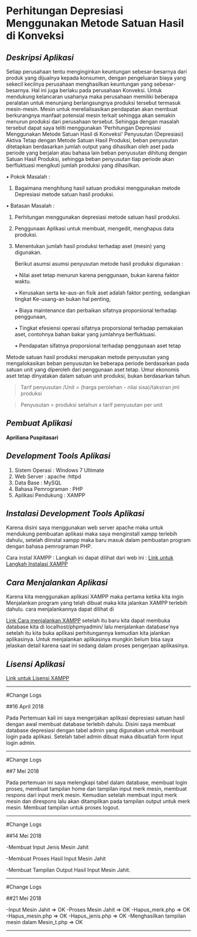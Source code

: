 
# Perhitungan Depresiasi Menggunakan Metode Satuan Hasil di Konveksi


***Deskripsi Aplikasi***
---

Setiap perusahaan tentu menginginkan keuntungan sebesar-besarnya dari
produk yang dijualnya kepada konsumen, dengan pengeluaran biaya yang sekecil
kecilnya perusahaan menghasilkan keuntungan yang sebesar-besarnya. Hal ini
juga berlaku pada perusahaan Konveksi.
Untuk mendukung kelancaran usahanya maka perusahaan memiliki beberapa peralatan
untuk menunjang berlangsungnya produksi tersebut termasuk mesin-mesin.
Mesin untuk merelialisasikan pendapatan akan membuat berkurangnya manfaat 
potensial mesin terkait sehingga akan semakin menurun produksi dari perusahaan
tersebut. Sehingga dengan masalah tersebut dapat saya teliti menggunakan 
'Perhitungan Depresiasi Menggunakan Metode Satuan Hasil di Konveksi'
Penyusutan (Depresiasi) Aktiva Tetap dengan Metode Satuan Hasil Produksi, beban 
penyusutan ditetapkan berdasarkan jumlah output yang dihasilkan oleh 
aset pada periode yang berjalan atau bahasa lain beban penyusutan dihitung 
dengan Satuan Hasil Produksi, sehingga beban penyusutan tiap periode akan 
berfluktuasi mengikuti jumlah produksi yang dihasilkan.

• Pokok Masalah :
1. Bagaimana menghitung hasil satuan produksi menggunakan metode 
    Depresiasi metode satuan hasil produksi.
    
• Batasan Masalah :
1. Perhitungan menggunakan depresiasi metode satuan hasil produksi.
2. Penggunaan Aplikasi untuk membuat, mengedit, menghapus data produksi.
3. Menentukan jumlah hasil produksi terhadap aset (mesin) yang digunakan.

    Berikut asumsi asumsi penyusutan metode hasil produksi digunakan :
    
    •	Nilai aset tetap menurun karena penggunaan, bukan karena faktor waktu.
    
    •	Kerusakan serta ke-aus-an fisik aset adalah faktor penting, sedangkan tingkat 
        Ke-usang-an bukan hal penting,
        
    •	Biaya maintenance dan perbaikan sifatnya proporsional terhadap penggunaan,
    
    •	Tingkat efesiensi operasi sifatnya proporsional terhadap pemakaian aset, 
        contohnya bahan bakar yang jumlahnya berfluktuasi.
        
    •	Pendapatan sifatnya proporsional terhadap penggunaan aset tetap
    

Metode satuan hasil produksi merupakan metode penyusutan yang mengalokasikan beban 
penyusutan ke beberapa periode berdasarkan pada satuan unit yang diperoleh dari 
penggunaan aset tetap. Umur ekonomis aset tetap dinyatakan dalam satuan unit 
produksi, bukan berdasarkan tahun.

> Tarif penyusutan /Unit = (harga perolehan - nilai sisa)/taksiran jml produksi

> Penyusutan = produksi setahun x tarif penyusutan per unit


***Pembuat Aplikasi***
---

**Apriliana Puspitasari**


***Development Tools Aplikasi***
---

1. Sistem Operasi     : Windows 7 Ultimate
2. Web Server         : apache :httpd
3. Data Base          : MySQL
4. Bahasa Pemrograman : PHP
5. Aplikasi Pendukung : XAMPP 


***Instalasi Development Tools Aplikasi***
---

Karena disini saya menggunakan web server apache maka untuk mendukung pembuatan
aplikasi maka saya menginstall xampp terlebih dahulu, setelah diinstal xampp 
maka baru masuk dalam pembuatan program dengan bahasa pemrograman PHP.

Cara instal XAMPP :
Langkah ini dapat dilihat dari web ini :
[Link untuk Langkah Instalasi XAMPP](https://webhostmu.com/cara-instal-xampp/)


***Cara Menjalankan Aplikasi***
---

Karena kita menggunakan aplikasi XAMPP maka pertama ketika kita ingin Menjalankan
program yang telah dibuat maka kita jalankan XAMPP terlebih dahulu.
cara menjalankannya dapat dilihat di 

[Link Cara menjalankan XAMPP](https://webhostmu.com/cara-instal-xampp/)
setelah itu baru kita dapat membuka database kita di localhost/phpmyadmin/
lalu menjalankan database'nya setelah itu kita buka aplikasi perhitungannya 
kemudian kita jalankan aplikasinya. Untuk menjalankan aplikasinya mungkin
belum bisa saya jelaskan detail karena saat ini sedang dalam proses 
pengerjaan aplikasinya.


***Lisensi Aplikasi***
---

[Link untuk Lisensi XAMPP](https://id.wikipedia.org/wiki/XAMPP)

---

#Change Logs

##16 April 2018


Pada Pertemuan kali ini saya mengerjakan aplikasi depresiasi satuan hasil dengan awal membuat
database terlebih dahulu. Disini saya membuat database depresiasi dengan tabel admin yang digunakan 
untuk membuat login pada aplikasi.
Setelah tabel admin dibuat maka dibuatlah form input login admin.

---

#Change Logs

##7 Mei 2018


Pada pertemuan ini saya melengkapi tabel dalam database, membuat login proses,
membuat tampilan home dan tampilan input merk mesin, membuat respons dari input merk mesin.
Kemudian setelah membuat input merk mesin dan direspons lalu akan ditampilkan pada tampilan
output untuk merk mesin.
Membuat tampilan untuk proses logout.

---

#Change Logs

##14 Mei 2018


-Membuat Input Jenis Mesin Jahit

-Membuat Proses Hasil Input Mesin Jahit

-Membuat Tampilan Output Hasil Input Mesin Jahit.


---

#Change Logs

##21 Mei 2018

-Input Mesin Jahit => OK
-Proses Mesin Jahit => OK
-Hapus_merk.php => OK
-Hapus_mesin.php => OK
-Hapus_jenis.php => OK
-Menghasilkan tampilan mesin dalam Mesin_t.php => OK


---
